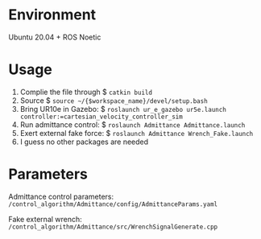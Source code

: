 # Environment
Ubuntu 20.04 + ROS Noetic
# Usage
1. Complie the file through $ `catkin build`
2. Source $ `source ~/{$workspace_name}/devel/setup.bash`
3. Bring UR10e in Gazebo: $ `roslaunch ur_e_gazebo ur5e.launch controller:=cartesian_velocity_controller_sim`
4. Run admittance control: $ `roslaunch Admittance Admittance.launch`
5. Exert external fake force: $ `roslaunch Admittance Wrench_Fake.launch`
6. I guess no other packages are needed
# Parameters
Admittance control parameters: `/control_algorithm/Admittance/config/AdmittanceParams.yaml`

Fake external wrench: `/control_algorithm/Admittance/src/WrenchSignalGenerate.cpp`